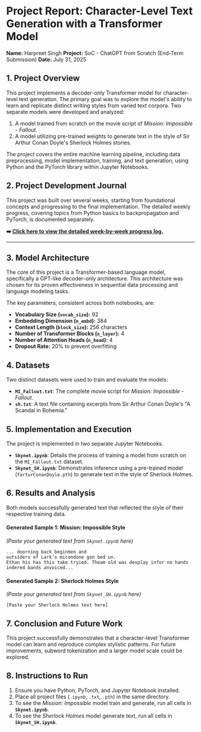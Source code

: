 # Project Report: Character-Level Text Generation with a Transformer Model

**Name:** Harpreet Singh 
**Project:** SoC - ChatGPT from Scratch (End-Term Submission)
**Date:** July 31, 2025

## 1. Project Overview

This project implements a decoder-only Transformer model for character-level text generation. The primary goal was to explore the model's ability to learn and replicate distinct writing styles from varied text corpora. Two separate models were developed and analyzed:

1.  A model trained from scratch on the movie script of *Mission: Impossible - Fallout*.
2.  A model utilizing pre-trained weights to generate text in the style of Sir Arthur Conan Doyle's Sherlock Holmes stories.

The project covers the entire machine learning pipeline, including data preprocessing, model implementation, training, and text generation, using Python and the PyTorch library within Jupyter Notebooks.

## 2. Project Development Journal

This project was built over several weeks, starting from foundational concepts and progressing to the final implementation. The detailed weekly progress, covering topics from Python basics to backpropagation and PyTorch, is documented separately.

**➡️ [Click here to view the detailed week-by-week progress log.](PROGRESS_LOG.md)**

---

## 3. Model Architecture

The core of this project is a Transformer-based language model, specifically a GPT-like decoder-only architecture. This architecture was chosen for its proven effectiveness in sequential data processing and language modeling tasks.

The key parameters, consistent across both notebooks, are:

* **Vocabulary Size (`vocab_size`):** 92
* **Embedding Dimension (`n_embd`):** 384
* **Context Length (`block_size`):** 256 characters
* **Number of Transformer Blocks (`n_layer`):** 4
* **Number of Attention Heads (`n_head`):** 4
* **Dropout Rate:** 20% to prevent overfitting

## 4. Datasets

Two distinct datasets were used to train and evaluate the models:

* **`MI_Fallout.txt`**: The complete movie script for *Mission: Impossible - Fallout*.
* **`sh.txt`**: A text file containing excerpts from Sir Arthur Conan Doyle's "A Scandal in Bohemia."

## 5. Implementation and Execution

The project is implemented in two separate Jupyter Notebooks.

* **`Skynet.ipynb`**: Details the process of training a model from scratch on the `MI_Fallout.txt` dataset.
* **`Skynet_SH.ipynb`**: Demonstrates inference using a pre-trained model (`farturConanDoyle.pth`) to generate text in the style of Sherlock Holmes.

## 6. Results and Analysis

Both models successfully generated text that reflected the style of their respective training data.

#### **Generated Sample 1: Mission: Impossible Style**
*(Paste your generated text from `Skynet.ipynb` here)*
```
... doorning back beginmen and
outsiders of Lark’s micondone gon bed un.
Ethan his has this take tryied. Theam old was desplay infor no hands indered bands anvoiced...
```

#### **Generated Sample 2: Sherlock Holmes Style**
*(Paste your generated text from `Skynet_SH.ipynb` here)*
```
[Paste your Sherlock Holmes text here]
```

## 7. Conclusion and Future Work

This project successfully demonstrates that a character-level Transformer model can learn and reproduce complex stylistic patterns. For future improvements, subword tokenization and a larger model scale could be explored.

## 8. Instructions to Run

1.  Ensure you have Python, PyTorch, and Jupyter Notebook installed.
2.  Place all project files (`.ipynb`, `.txt`, `.pth`) in the same directory.
3.  To see the *Mission: Impossible* model train and generate, run all cells in **`Skynet.ipynb`**.
4.  To see the *Sherlock Holmes* model generate text, run all cells in **`Skynet_SH.ipynb`**.
